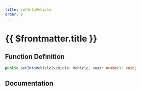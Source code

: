 ```yaml
---
title: setIntoVehicle
order: 0
---
```


# {{ $frontmatter.title }}

## Function Definition

```ts
public setIntoVehicle(vehicle: Vehicle, seat: number): void;
```

## Documentation

<!--@include: ./parts/setIntoVehicle.md-->
